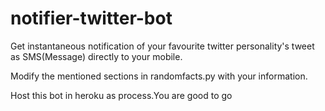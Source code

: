 # notifier-twitter-bot

Get instantaneous notification of your favourite twitter personality's tweet as SMS(Message) directly to your mobile.

Modify the mentioned sections in randomfacts.py with your information.

Host this bot in heroku as process.You are good to go
